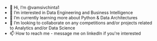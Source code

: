 - 👋 Hi, I’m @vamsivchinta1
- 👀 I’m interested in Data Engineering and Business Intelligence
- 🌱 I’m currently learning more about Python & Data Architectures
- 💞️ I’m looking to collaborate on any competitions and/or projects related to Analytics and/or Data Science
- 📫 How to reach me - message me on linkedIn if you're interested

<!---
---
## Work Experience <br />
Engineer <br /> 
Toyota Boshoku America <br />
May 2016 - July 2018 (2yrs 3mos) <br />
Novi, MI <br />
Successfully launched the 2019 Corolla Seat Program and improved data quality by 30% by developing a database and actionable analytic reports using Excel, Tableau, etc. <br />
&nbsp;&nbsp;&nbsp;&nbsp;&nbsp;&nbsp;Type..........Descriptive & Prescriptive Analytics <br />
&nbsp;&nbsp;&nbsp;&nbsp;&nbsp;&nbsp;Tech...........Feature Selection • Pattern Recognition <br />
&nbsp;&nbsp;&nbsp;&nbsp;&nbsp;&nbsp;Tools.........Excel • MS project • Tableau <br />
&nbsp;&nbsp;&nbsp;&nbsp;&nbsp;&nbsp;Tasks.........Data Mining • Data Prepping • Data Exploration • Data Modeling • Model Evaluation <br />
&nbsp;&nbsp;&nbsp;&nbsp;&nbsp;&nbsp;Result.......30% more reports confirmed by deadline <br />


Improved product performance by ~50% by auditing process data and negotiating for data-driven decisions for the 2018 Sienna Program. <br />
&nbsp;&nbsp;&nbsp;&nbsp;&nbsp;&nbsp;Type..........Predictive & Prescriptive Analytics <br />
&nbsp;&nbsp;&nbsp;&nbsp;&nbsp;&nbsp;Tech..........Feature Selection • Pattern Recognition • Factor Analysis <br />
&nbsp;&nbsp;&nbsp;&nbsp;&nbsp;&nbsp;Tools..........Excel <br />
&nbsp;&nbsp;&nbsp;&nbsp;&nbsp;&nbsp;Tasks..........Data Exploration • Data Modeling • Model Presentation • Model Deployment <br />
&nbsp;&nbsp;&nbsp;&nbsp;&nbsp;&nbsp;Result........went from potential recall, 50%, to 100% pass rate <br />
<br />
<br />
Engineer <br />
International Paper Company <br />
June 2014 - Oct 2015 (1yr 5mos) <br />
Texarkana, Texas <br />
Contributed to a 25% overall performance improvement by developing and integrating a new data modeling program <br />
&nbsp;&nbsp;&nbsp;&nbsp;&nbsp;&nbsp;Type.........Descriptive & Prescriptive Analytics <br />
&nbsp;&nbsp;&nbsp;&nbsp;&nbsp;&nbsp;Tech.........Feature Selection • Pattern Recognition • Correlation Analysis <br />
&nbsp;&nbsp;&nbsp;&nbsp;&nbsp;&nbsp;Tools........Excel • ParcView • DeltaV <br />
&nbsp;&nbsp;&nbsp;&nbsp;&nbsp;&nbsp;Tasks........Data Exploration • Data Modeling • Model Deployment <br />
&nbsp;&nbsp;&nbsp;&nbsp;&nbsp;&nbsp;Result......25% improvement in Process Downtime Hours <br />

Reduced customer warranty claims by ~12% by developing and implementing a new image analytics program <br />
&nbsp;&nbsp;&nbsp;&nbsp;&nbsp;&nbsp;Type.........Predictive Analytics <br />
&nbsp;&nbsp;&nbsp;&nbsp;&nbsp;&nbsp;Tech.........Feature Selection • Pattern Recognition <br />
&nbsp;&nbsp;&nbsp;&nbsp;&nbsp;&nbsp;Tools........Excel • ParcView <br />
&nbsp;&nbsp;&nbsp;&nbsp;&nbsp;&nbsp;Tasks........Data Exploration • Data Modeling • Model Deployment <br />
&nbsp;&nbsp;&nbsp;&nbsp;&nbsp;&nbsp;Result......12% reduction in costs <br />
<br />
<br />

## Academic Experience <br />
Graduate Student <br />
Georgia State University - J. Mack Robinson College of Business <br />
Aug 2018 - Dec 2019 (1yr 5mos) <br />
* Developed a classifier for patents using neural networks and machine learning algorithms to capture insights on the FinTech innovation markets in python <br />

* Data mined traffic data to identify optimal commutes for New York City’s tourism market using Spark and HDFS <br />

* Developed actionable solutions to reduce human trafficking in the US for a hack-a-thon competition. Solutions included a probability-based model that predicts how future victims will get recruited. <br />

* Developed a model that produces an unbiased hotel rating-system to improve customer satisfaction with 84% accuracy using text analytics; model was built using Python and MongoDB. <br />
--->
